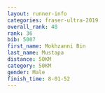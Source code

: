 ```yaml
---
layout: runner-info 
categories: fraser-ultra-2019 
overall_rank: 48
rank: 36
bib: 5007
first_name: Mokhzanni Bin
last_name: Mustapa
distance: 50KM
category: 50KM
gender: Male
finish_time: 8-01-52
---
```

